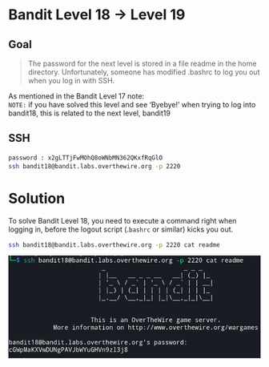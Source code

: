 # Bandit Level 18 → Level 19


## Goal
> The password for the next level is stored in a file readme in the home directory. Unfortunately, someone has modified .bashrc to log you out when you log in with SSH.

As mentioned in the Bandit Level 17 note:<br>
`NOTE:` if you have solved this level and see ‘Byebye!’ when trying to log into bandit18, this is related to the next level, bandit19


## SSH
```bash
password : x2gLTTjFwMOhQ8oWNbMN362QKxfRqGlO
ssh bandit18@bandit.labs.overthewire.org -p 2220
```

# Solution
To solve Bandit Level 18, you need to execute a command right when logging in, before the logout script (.`bashrc` or similar) kicks you out.

```bash
ssh bandit18@bandit.labs.overthewire.org -p 2220 cat readme
```

![level 18](/image/level18.png)